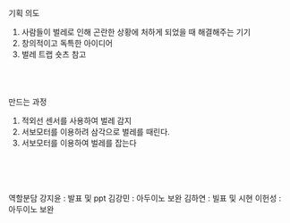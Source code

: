 기획 의도
1. 사람들이 벌레로 인해 곤란한 상황에 처하게 되었을 때 해결해주는 기기
2. 창의적이고 독특한 아이디어
3. 벌레 트랩 숏츠 참고

<br> <br> <br>
만드는 과정
1. 적외선 센서를 사용하여 벌레 감지
2. 서보모터를 이용하려 삼각으로 벌레를 때린다.
3. 서보모터를 이용하여 벌레를 잡는다

<br> <br> <br>

역할분담
강지윤 : 발표 및 ppt
김강민 : 아두이노 보완
김하연 : 빌표 및 시현
이헌성 : 아두이노 보완
